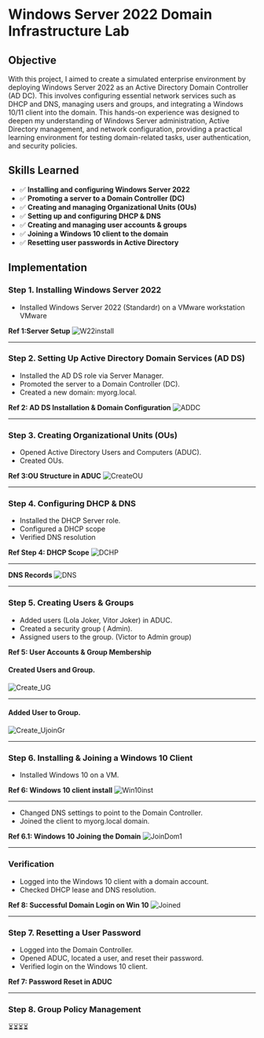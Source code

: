 # Windows Server 2022 Domain Infrastructure Lab
## Objective
With this project, I aimed to create a simulated enterprise environment by deploying Windows Server 2022 as an Active Directory Domain Controller (AD DC). This involves configuring essential network services such as DHCP and DNS, managing users and groups, and integrating a Windows 10/11 client into the domain. This hands-on experience was designed to deepen my understanding of Windows Server administration, Active Directory management, and network configuration, providing a practical learning environment for testing domain-related tasks, user authentication, and security policies.

## Skills Learned

- ✅ **Installing and configuring Windows Server 2022**  
- ✅ **Promoting a server to a Domain Controller (DC)**  
- ✅ **Creating and managing Organizational Units (OUs)**  
- ✅ **Setting up and configuring DHCP & DNS**  
- ✅ **Creating and managing user accounts & groups**  
- ✅ **Joining a Windows 10 client to the domain**  
- ✅ **Resetting user passwords in Active Directory**  

## Implementation 

### Step 1. Installing Windows Server 2022
- Installed Windows Server 2022 (Standardr) on a VMware workstation VMware 

**Ref 1:Server Setup**
![W22install](https://github.com/user-attachments/assets/d51257da-6645-47c8-8e19-f43cc4ea8b83)

---

### Step 2. Setting Up Active Directory Domain Services (AD DS)

- Installed the AD DS role via Server Manager.
- Promoted the server to a Domain Controller (DC).
- Created a new domain: myorg.local.

**Ref 2: AD DS Installation & Domain Configuration**
![ADDC](https://github.com/user-attachments/assets/8b707b01-a842-4212-a37f-79f03ec398ac)

---

### Step 3. Creating Organizational Units (OUs)

- Opened Active Directory Users and Computers (ADUC).
- Created OUs.

**Ref 3:OU Structure in ADUC**
![CreateOU](https://github.com/user-attachments/assets/6ffff012-bb3d-414d-94e0-06d22b7c2e7c)

---

### Step 4. Configuring DHCP & DNS

- Installed the DHCP Server role.
- Configured a DHCP scope 
- Verified DNS resolution 

**Ref Step 4: DHCP Scope**
![DCHP](https://github.com/user-attachments/assets/a5a07a8e-145c-49e3-b91b-a0f1ce6db6b4)

---
**DNS Records**
![DNS](https://github.com/user-attachments/assets/0810298e-d83e-4bdf-9c98-fc56014483cf)

---

### Step 5. Creating Users & Groups

- Added users (Lola Joker, Vitor Joker) in ADUC.
- Created a security group ( Admin).
- Assigned users to the group. (Victor to Admin group)

**Ref 5: User Accounts & Group Membership**
#### Created Users and Group.
![Create_UG](https://github.com/user-attachments/assets/75b41ef9-bbcc-4159-a0ed-4445aefafc4f)

---

#### Added User to Group.
![Create_UjoinGr](https://github.com/user-attachments/assets/3c7cb372-c90a-49bd-b761-fe15e8c5213b)

---

### Step 6. Installing & Joining a Windows 10 Client

- Installed Windows 10 on a VM.

**Ref 6: Windows 10 client install**
![Win10inst](https://github.com/user-attachments/assets/bb30a524-619d-4b1d-a058-85a962a86e26)

---

- Changed DNS settings to point to the Domain Controller.
- Joined the client to myorg.local domain.
  
**Ref 6.1: Windows 10 Joining the Domain**
![JoinDom1](https://github.com/user-attachments/assets/15aa164d-2602-4d88-ac8f-1c1d8723a849)

---

### Verification

- Logged into the Windows 10 client with a domain account.
- Checked DHCP lease and DNS resolution.

**Ref 8: Successful Domain Login on Win 10**
![Joined](https://github.com/user-attachments/assets/ff1ababe-097f-4baa-aa76-a12ec6fb1c50)

---

### Step 7. Resetting a User Password

- Logged into the Domain Controller.
- Opened ADUC, located a user, and reset their password.
- Verified login on the Windows 10 client.

**Ref 7: Password Reset in ADUC**

---

### Step 8. Group Policy Management

 ⏳⏳⏳⏳
